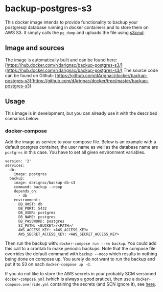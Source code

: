 # backup-postgres-s3
This docker image intends to provide functionality to backup your postgresql database running in docker containers and to store them on AWS S3.
It simply calls the ``pg_dump`` and uploads the file using [s3cmd](http://s3tools.org/s3cmd).

## Image and sources
The image is automatically built and can be found here: [https://hub.docker.com/r/darignac/backup-postgres-s3/](https://hub.docker.com/r/darignac/backup-postgres-s3/)
The source code can be found on Github: [https://github.com/dArignac/docker/backup-postgres-s3](https://github.com/dArignac/docker/tree/master/backup-postgres-s3)

## Usage
This image is in development, but you can already use it with the described scenarios below:

### docker-compose
Add the image as service to your compose file.
Below is an example with a default postgres container, the user name as well as the database name are `postgres` in this case.
You have to set all given environment variables.

    version: '2'
    services:
      db:
        image: postgres
      backup:
        image: darignac/backup-db-s3
        command: backup --noop
        depends_on:
          - db
        environment:
          DB_HOST: db
          DB_PORT: 5432
          DB_USER: postgres
          DB_NAME: postgres
          DB_PASSWORD: postgres
          S3_PATH: <BUCKET>/<PATH>/
          AWS_ACCESS_KEY: <AWS_ACCESS_KEY>
          AWS_SECRET_ACCESS_KEY: <AWS_SECRET_ACCESS_KEY>

Then run the backup with: `docker-compose run --rm backup`. You could add this call to a crontab to make periodic backups.
Note that the compose file overrides the default command with `backup --noop` which results in nothing being done on compose up. You surely do not want to run the backup and put it to S3 on each `docker-compose up -d`.

If you do not like to store the AWS secrets in your probably SCM versioned `docker-compose.yml` (which is always a good pratice), then use a `docker-compose.override.yml` containing the secrets (and SCN ignore it), see [here](https://docs.docker.com/compose/extends/).